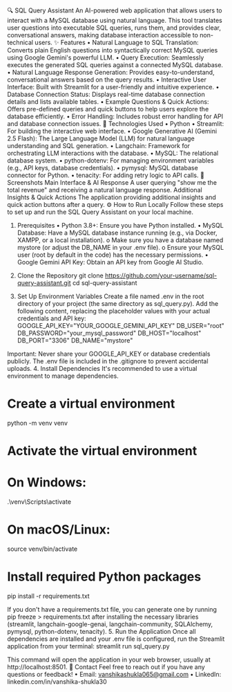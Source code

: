 🔍 SQL Query Assistant
An AI-powered web application that allows users to interact with a MySQL database using natural language. This tool translates user questions into executable SQL queries, runs them, and provides clear, conversational answers, making database interaction accessible to non-technical users.
✨ Features
•	Natural Language to SQL Translation: Converts plain English questions into syntactically correct MySQL queries using Google Gemini's powerful LLM.
•	Query Execution: Seamlessly executes the generated SQL queries against a connected MySQL database.
•	Natural Language Response Generation: Provides easy-to-understand, conversational answers based on the query results.
•	Interactive User Interface: Built with Streamlit for a user-friendly and intuitive experience.
•	Database Connection Status: Displays real-time database connection details and lists available tables.
•	Example Questions & Quick Actions: Offers pre-defined queries and quick buttons to help users explore the database efficiently.
•	Error Handling: Includes robust error handling for API and database connection issues.
🚀 Technologies Used
•	Python
•	Streamlit: For building the interactive web interface.
•	Google Generative AI (Gemini 2.5 Flash): The Large Language Model (LLM) for natural language understanding and SQL generation.
•	Langchain: Framework for orchestrating LLM interactions with the database.
•	MySQL: The relational database system.
•	python-dotenv: For managing environment variables (e.g., API keys, database credentials).
•	pymysql: MySQL database connector for Python.
•	tenacity: For adding retry logic to API calls.
📸 Screenshots
Main Interface & AI Response
A user querying "show me the total revenue" and receiving a natural language response.
Additional Insights & Quick Actions
The application providing additional insights and quick action buttons after a query.
⚙️ How to Run Locally
Follow these steps to set up and run the SQL Query Assistant on your local machine.
1. Prerequisites
•	Python 3.8+: Ensure you have Python installed.
•	MySQL Database: Have a MySQL database instance running (e.g., via Docker, XAMPP, or a local installation).
o	Make sure you have a database named mystore (or adjust the DB_NAME in your .env file).
o	Ensure your MySQL user (root by default in the code) has the necessary permissions.
•	Google Gemini API Key: Obtain an API key from Google AI Studio.
2. Clone the Repository
git clone https://github.com/your-username/sql-query-assistant.git
cd sql-query-assistant


3. Set Up Environment Variables
Create a file named .env in the root directory of your project (the same directory as sql_query.py). Add the following content, replacing the placeholder values with your actual credentials and API key:
GOOGLE_API_KEY="YOUR_GOOGLE_GEMINI_API_KEY"
DB_USER="root"
DB_PASSWORD="your_mysql_password"
DB_HOST="localhost"
DB_PORT="3306"
DB_NAME="mystore"


Important: Never share your GOOGLE_API_KEY or database credentials publicly. The .env file is included in the .gitignore to prevent accidental uploads.
4. Install Dependencies
It's recommended to use a virtual environment to manage dependencies.
# Create a virtual environment
python -m venv venv

# Activate the virtual environment
# On Windows:
.\venv\Scripts\activate
# On macOS/Linux:
source venv/bin/activate

# Install required Python packages
pip install -r requirements.txt


If you don't have a requirements.txt file, you can generate one by running pip freeze > requirements.txt after installing the necessary libraries (streamlit, langchain-google-genai, langchain-community, SQLAlchemy, pymysql, python-dotenv, tenacity).
5. Run the Application
Once all dependencies are installed and your .env file is configured, run the Streamlit application from your terminal:
streamlit run sql_query.py


This command will open the application in your web browser, usually at http://localhost:8501.
📧 Contact
Feel free to reach out if you have any questions or feedback!
•	Email: vanshikashukla065@gmail.com
•	LinkedIn: linkedin.com/in/vanshika-shukla30

